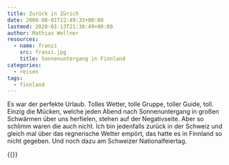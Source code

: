 ```yaml
---
title: Zurück in Zürich
date: 2008-08-01T22:49:33+00:00
lastmod: 2020-01-13T21:38:49+00:00
author: Mathias Wellner
resources:
  - name: franzi
    src: franzi.jpg
    title: Sonnenuntergang in Finnland
categories:
  - reisen
tags:
  - finnland
---
```

Es war der perfekte Urlaub. Tolles Wetter, tolle Gruppe, toller Guide, toll. Einzig die Mücken, welche jeden Abend nach Sonnenuntergang in großen Schwärmen über uns herfielen, stehen auf der Negativseite. Aber so schlimm waren die auch nicht. Ich bin jedenfalls zurück in der Schweiz und gleich mal über das regnerische Wetter empört, das hatte es in Finnland so nicht gegeben. Und noch dazu am Schweizer Nationalfeiertag.
<!--more-->

{{<responsive-image name="franzi">}}
